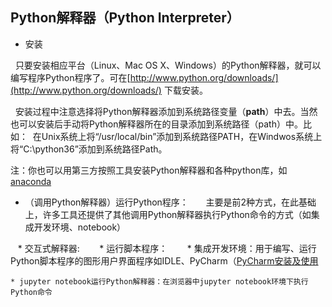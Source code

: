 ## Python解释器（Python Interpreter）

* 安装

   只要安装相应平台（Linux、Mac OS X、Windows）的Python解释器，就可以编写程序Python程序了。可在[http://www.python.org/downloads/](http://www.python.org/downloads/) 下载安装。
   
   安装过程中注意选择将Python解释器添加到系统路径变量（**path**）中去。当然也可以安装后手动将Python解释器所在的目录添加到系统路径（path）中。比如：
  在Unix系统上将“/usr/local/bin”添加到系统路径PATH，在Windwos系统上将“C:\python36”添加到系统路径Path。

注：你也可以用第三方按照工具安装Python解释器和各种python库，如[anaconda](https://zhuanlan.zhihu.com/p/25198543)

* （调用Python解释器）运行Python程序：  
     
     主要是前2种方式，在此基础上，许多工具还提供了其他调用Python解释器执行Python命令的方式（如集成开发环境、notebook）

    * 交互式解释器: 
    
    * 运行脚本程序：
    
    * 集成开发环境：用于编写、运行Python脚本程序的图形用户界面程序如IDLE、PyCharm（[PyCharm安装及使用](http://www.jianshu.com/p/042324342bf4)  
    
    * jupyter notebook运行Python解释器：在浏览器中jupyter notebook环境下执行Python命令
